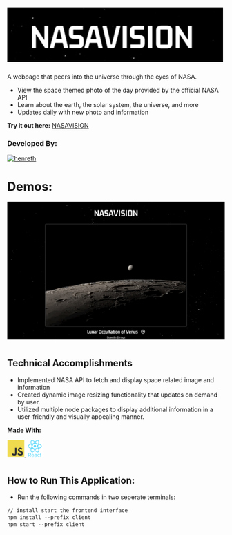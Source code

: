
# <img src="title.png" width="500">

A webpage that peers into the universe through the eyes of NASA.

* View the space themed photo of the day provided by the official NASA API
* Learn about the earth, the solar system, the universe, and more
* Updates daily with new photo and information

**Try it out here:** [NASAVISION](https://henreth.github.io/nasavision/)

### Developed By:

<a href="https://github.com/henreth" target="_blank" title="henreth">
  <img src="https://github.com/henreth.png?size=50" height="45" width="45" alt="henreth"/>
</a>

# Demos:

<img src="nasavision-demo.gif" width="850">

#
## Technical Accomplishments

* Implemented NASA API to fetch and display space related image and information
* Created dynamic image resizing functionality that updates on demand by user.
* Utilized multiple node packages to display additional information in a user-friendly and visually appealing manner.

**Made With:** 

<a href="https://developer.mozilla.org/en-US/docs/Web/JavaScript" target="_blank" rel="noreferrer"> <img src="https://raw.githubusercontent.com/devicons/devicon/master/icons/javascript/javascript-original.svg" alt="javascript" width="40" height="40"/> </a> 
<a href="https://reactjs.org/" target="_blank" rel="noreferrer"> <img src="https://raw.githubusercontent.com/devicons/devicon/master/icons/react/react-original-wordmark.svg" alt="react" width="40" height="40"/> </a> 


</p>

#
## How to Run This Application:
* Run the following commands in two seperate terminals:

```
// install start the frontend interface
npm install --prefix client
npm start --prefix client 
```

